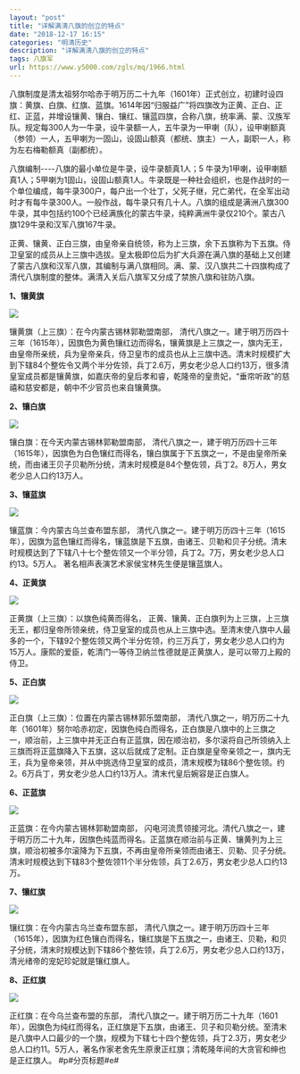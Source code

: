 ```yaml
---
layout: "post"
title: "详解满清八旗的创立的特点"
date: "2018-12-17 16:15"
categories: "明清历史"
description: "详解满清八旗的创立的特点"
tags: 八旗军
url: https://www.y5000.com/zgls/mq/1966.html
---
```






八旗制度是清太祖努尔哈赤于明万历二十九年（1601年）正式创立，初建时设四旗：黄旗、白旗、红旗、蓝旗。1614年因“归服益广”将四旗改为正黄、正白、正红、正蓝，并增设镶黄、镶白、镶红、镶蓝四旗，合称八旗，统率满、蒙、汉族军队。规定每300人为一牛录，设牛录额一人，五牛录为一甲喇（队），设甲喇额真（参领）一人，五甲喇为一固山，设固山额真（都统、旗主）一人，副职一人，称为左右梅勒额真（副都统）。

八旗编制----八旗的最小单位是牛录，设牛录额真1人；5
牛录为1甲喇，设甲喇额真1人；5甲喇为1固山，设固山额真1人。牛录既是一种社会组织，也是作战时的一个单位编成，每牛录300户，每户出一个壮丁，父死子继，兄亡弟代，在全军出动时才有每牛录300人。一般作战，每牛录只有几十人。八旗的组成是满洲八旗300牛录，其中包括约100个已经满族化的蒙古牛录，纯粹满洲牛录仅210个。蒙古八旗129牛录和汉军八旗167牛录。

正黄、镶黄、正白三旗，由皇帝亲自统领，称为上三旗，余下五旗称为下五旗。侍卫皇室的成员从上三旗中选拔。皇太极即位后为扩大兵源在满八旗的基础上又创建了蒙古八旗和汉军八旗，其编制与满八旗相同。满、蒙、汉八旗共二十四旗构成了清代八旗制度的整体。满清入关后八旗军又分成了禁旅八旗和驻防八旗。

**1、镶黄旗**

**![](https://img.y5000.com/uploads/allimg/140424/2-140424230TC92.jpg)**

镶黄旗（上三旗）：在今内蒙古锡林郭勒盟南部，
清代八旗之一。建于明万历四十三年（1615年），因旗色为黄色镶红边而得名，镶黄旗是上三旗之一，旗内无王，由皇帝所亲统，兵为皇帝亲兵，侍卫皇市的成员也从上三旗中选。清末时规模扩大到下辖84个整佐令又两个半分佐领，兵丁2.6万，男女老少总人口约13万，很多清皇室成员都是镶黄旗，如嘉庆帝的皇后孝和睿，乾隆帝的皇贵妃，“垂帘听政”的慈禧和慈安都是，朝中不少官员也来自镶黄旗。
­

**2、镶白旗**

**![](https://img.y5000.com/uploads/allimg/140424/2-140424230920926.jpg)**

镶白旗：在今天内蒙古锡林郭勒盟南部，
清代八旗之一，建于明万历四十三年（1615年），因旗色为白色镶红而得名，镶白旗属于下五旗之一，不是由皇帝所亲统，而由诸王贝子贝勒所分统，清末时规模是84个整佐领，兵丁2。8万人，男女老少总人口约13万人。
­

**3、镶蓝旗**

**![](https://img.y5000.com/uploads/allimg/140424/2-140424231029495.jpg)**

镶蓝旗：今内蒙古乌兰查布盟东部，
清代八旗之一。建于明万历四十三年（1615年），因旗为蓝色镶红而得名，镶蓝旗是下五旗，由诸王、贝勒和贝子分统。清末时规模达到了下辖八十七个整佐领又一个半分领，兵丁2。7万，男女老少总人口约13。5万人。
­著名相声表演艺术家侯宝林先生便是镶蓝旗人。

**4、正黄旗**

**![](https://img.y5000.com/uploads/allimg/140424/2-1404242311121H.jpg)**

正黄旗（上三旗）：以旗色纯黄而得名，
正黄、镶黄、正白旗列为上三旗，上三旗无王，都归皇帝所领亲统，侍卫皇室的成员也从上三旗中选。至清末使八旗中人最多的一个，下辖92个整佐领又两个半分佐领，约三万兵丁，男女老少总人口约为15万人。康熙的爱臣，乾清门一等侍卫纳兰性德就是正黄旗人，是可以带刀上殿的侍卫。
­

**5、正白旗**

**![](https://img.y5000.com/uploads/allimg/140424/2-14042423113G46.jpg)**

正白旗（上三旗）：位置在内蒙古锡林郭乐盟南部，
清代八旗之一，明万历二十九年（1601年）努尔哈赤初定，因旗色纯白而得名，正白旗是八旗中的上三旗之一，顺治前，上三旗中并无正白有正蓝旗，因在顺治初，多尔滚将自己所领纳入上三旗而将正蓝旗降入下五旗，这以后就成了定制。正白旗是皇帝亲领之一，旗内无王，兵为皇帝亲领，并从中挑选侍卫皇室的成员，清末规模为辖86个整佐领。约2。6万兵丁，男女老少总人口约13万人。清末代皇后婉容是正白旗人。
­

**6、正蓝旗**

**![](https://img.y5000.com/uploads/allimg/140424/2-14042423120WC.jpg)**

正蓝旗：在今内蒙古锡林郭勒盟南部，
闪电河流贯领接河北。清代八旗之一，建于明万历二十九年，因旗色纯蓝而得名。正蓝旗在顺治前与正黄、镶黄列为上三旗，顺治初被多尔滚降为下五旗，不再由皇帝所亲领而由诸王、贝勒、贝子分统。清末时规模达到下辖83个整佐领11个半分佐领，兵丁2.6万，男女老少总人口约13万。
­

**7、镶红旗**

**![](https://img.y5000.com/uploads/allimg/140424/2-140424231240238.jpg)**

镶红旗：在今内蒙古乌兰查布盟东部，
清代八旗之一。建于明万历四十三年（1615年），因旗为红色镶白而得名，镶红旗是下五旗之一，由诸王、贝勒，和贝子分统，清末时规模达到下辖86个整佐领，兵丁2.6万，男女老少总人口约13万，清光绪帝的宠妃珍妃就是镶红旗人。
­

**8、正红旗**

**![](https://img.y5000.com/uploads/allimg/140424/2-140424231312J3.jpg)**

正红旗：在今乌兰查布盟的东部，
清代八旗之一。建于明万历二十九年（1601年），因旗色为纯红而得名，正红旗是下五旗，由诸王、贝子和贝勒分统。至清末是八旗中人口最少的一个旗，规模为下辖七十四个整佐领，兵丁2.3万，男女老少总人口约11。5万人，著名作家老舍先生原隶正红旗；清乾隆年间的大贪官和绅也是正红旗人。
­#p#分页标题#e#
